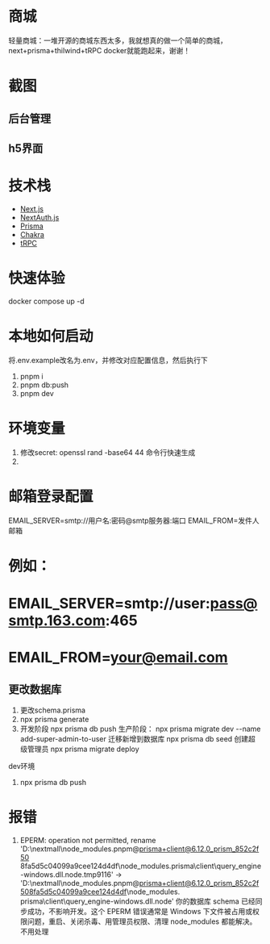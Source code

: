 # 商城

轻量商城：一堆开源的商城东西太多，我就想真的做一个简单的商城，next+prisma+thilwind+tRPC
docker就能跑起来，谢谢！

# 截图

## 后台管理

## h5界面

# 技术栈

- [Next.js](https://nextjs.org)
- [NextAuth.js](https://next-auth.js.org)
- [Prisma](https://prisma.io)
- [Chakra](https://chakra-ui.com/)
- [tRPC](https://trpc.io)

# 快速体验

docker compose up -d

# 本地如何启动

将.env.example改名为.env，并修改对应配置信息，然后执行下

1. pnpm i
2. pnpm db:push
3. pnpm dev

# 环境变量

1. 修改secret: openssl rand -base64 44 命令行快速生成
2.

# 邮箱登录配置

EMAIL_SERVER=smtp://用户名:密码@smtp服务器:端口
EMAIL_FROM=发件人邮箱

# 例如：

# EMAIL_SERVER=smtp://user:pass@smtp.163.com:465

# EMAIL_FROM=your@email.com

## 更改数据库

1. 更改schema.prisma
2. npx prisma generate
3. 开发阶段 npx prisma db push
   生产阶段： npx prisma migrate dev --name add-super-admin-to-user 迁移新增到数据库
   npx prisma db seed 创建超级管理员
   npx prisma migrate deploy

dev环境

1. npx prisma db push

# 报错

1. EPERM: operation not permitted, rename 'D:\nextmall\node_modules\.pnpm\@prisma+client@6.12.0_prism_852c2f50
   8fa5d5c04099a9cee124d4df\node_modules\.prisma\client\query_engine-windows.dll.node.tmp9116' ->
   'D:\nextmall\node_modules\.pnpm\@prisma+client@6.12.0_prism_852c2f508fa5d5c04099a9cee124d4df\node_modules\.
   prisma\client\query_engine-windows.dll.node' 你的数据库 schema 已经同步成功，不影响开发。这个 EPERM 错误通常是 Windows 下文件被占用或权限问题，重启、关闭杀毒、用管理员权限、清理 node_modules 都能解决。不用处理
